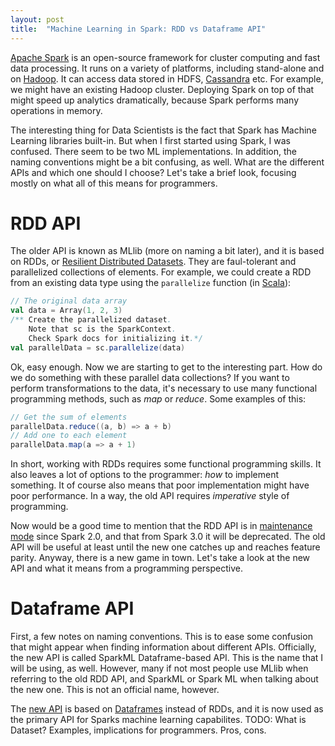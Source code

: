 ```yaml
---
layout: post
title:  "Machine Learning in Spark: RDD vs Dataframe API"
---
```


[Apache Spark][spark] is an open-source framework for cluster computing and fast
data processing. It runs on a variety of platforms, including stand-alone and
on [Hadoop][hadoop]. It can access data stored in HDFS, [Cassandra][cassandra]
etc. For example, we might have an existing Hadoop cluster. Deploying Spark
on top of that might speed up analytics dramatically, because Spark performs
many operations in memory.

The interesting thing for Data Scientists is the fact that Spark has Machine
Learning libraries built-in. But when I first started using Spark, I was
confused. There seem to be two ML implementations. In addition, the naming
conventions might be a bit confusing, as well. What are the different APIs and
which one should I choose? Let's take a brief look, focusing mostly on what
all of this means for programmers.

# RDD API

The older API is known as MLlib (more on naming a bit later), and it is
based on RDDs, or [Resilient Distributed Datasets][rdd]. They are faul-tolerant
and parallelized collections of elements. For example, we could create a RDD
from an existing data type using the `parallelize` function (in [Scala][scala]):

```scala
// The original data array
val data = Array(1, 2, 3)
/** Create the parallelized dataset.
    Note that sc is the SparkContext.
    Check Spark docs for initializing it.*/
val parallelData = sc.parallelize(data)
```

Ok, easy enough. Now we are starting to get to the interesting part. How do we
do something with these parallel data collections? If you want to perform
transformations to the data, it's necessary to use many functional programming
methods, such as *map* or *reduce*. Some examples of this:

```scala
// Get the sum of elements
parallelData.reduce((a, b) => a + b)
// Add one to each element
parallelData.map(a => a + 1)
```

In short, working with RDDs requires some functional programming skills. It
also leaves a lot of options to the programmer: *how* to implement something.
It of course also means that poor implementation might have poor performance.
In a way, the old API requires *imperative* style of programming.

Now would be a good time to mention that the RDD API is in
[maintenance mode][dfapi] since Spark 2.0, and that from Spark 3.0 it will be deprecated. The old API will be useful at least until the new one catches up
and reaches feature parity. Anyway, there is a new game in town. Let's take a
look at the new API and what it means from a programming perspective.

# Dataframe API

First, a few notes on naming conventions. This is to ease some confusion that
might appear when finding information about different APIs. Officially, the new
API is called SparkML Dataframe-based API. This is the name that I will be
using, as well. However, many if not most people use MLlib when referring to the
old RDD API, and SparkML or Spark ML when talking about the new one. This is
not an official name, however.

The [new API][dfapi] is based on [Dataframes][dataset] instead of RDDs, and it
is now used as the primary API for Sparks machine learning capabilites.
TODO: What is Dataset? Examples, implications for programmers. Pros, cons.

[spark]: https://spark.apache.org/
[hadoop]: https://hadoop.apache.org/
[cassandra]: https://cassandra.apache.org/
[rdd]: https://spark.apache.org/docs/latest/rdd-programming-guide.html#resilient-distributed-datasets-rdds
[dataset]: https://spark.apache.org/docs/latest/sql-programming-guide.html#datasets-and-dataframes
[dfapi]: https://spark.apache.org/docs/latest/ml-guide.html
[rddapi]: https://spark.apache.org/docs/latest/mllib-guide.html
[scala]: https://www.scala-lang.org/
